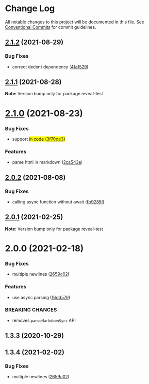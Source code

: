 # Change Log

All notable changes to this project will be documented in this file.
See [Conventional Commits](https://conventionalcommits.org) for commit guidelines.

## [2.1.2](https://github.com/dvirtz/reveal-compiler-explorer/compare/reveal-test@2.1.1...reveal-test@2.1.2) (2021-08-29)


### Bug Fixes

* correct dedent dependency ([4faf529](https://github.com/dvirtz/reveal-compiler-explorer/commit/4faf52939ad0f3bb0cfbdccf42e7dd2021fc575a))





## [2.1.1](https://github.com/dvirtz/reveal-compiler-explorer/compare/reveal-test@2.1.0...reveal-test@2.1.1) (2021-08-28)

**Note:** Version bump only for package reveal-test





# [2.1.0](https://github.com/dvirtz/reveal-compiler-explorer/compare/reveal-test@2.0.2...reveal-test@2.1.0) (2021-08-23)


### Bug Fixes

* support <mark> in code ([3f70de3](https://github.com/dvirtz/reveal-compiler-explorer/commit/3f70de32d152ea5c3445ea9cc7d03203c5945cb1))


### Features

* parse html in markdown ([2ca543e](https://github.com/dvirtz/reveal-compiler-explorer/commit/2ca543e6552dddcc57beeceb9930f556bc4e2cc5))





## [2.0.2](https://github.com/dvirtz/reveal-compiler-explorer/compare/reveal-test@2.0.1...reveal-test@2.0.2) (2021-08-08)


### Bug Fixes

* calling async function without await ([fb9285f](https://github.com/dvirtz/reveal-compiler-explorer/commit/fb9285fae6fd1817b8d1da3b61da6497f3165ece))





## [2.0.1](https://github.com/dvirtz/reveal-compiler-explorer/compare/reveal-test@2.0.0...reveal-test@2.0.1) (2021-02-25)

**Note:** Version bump only for package reveal-test





# 2.0.0 (2021-02-18)


### Bug Fixes

* multiple newlines ([2659c02](https://github.com/dvirtz/reveal-compiler-explorer/commit/2659c020d68e4438716d3c9443b848d951927c4e))


### Features

* use async parsing ([16dd579](https://github.com/dvirtz/reveal-compiler-explorer/commit/16dd579d1e075c9e45389a2ef4f099db64dcccc1))


### BREAKING CHANGES

* removes `parseMarkdownSync` API



## 1.3.3 (2020-10-29)





## 1.3.4 (2021-02-02)


### Bug Fixes

* multiple newlines ([2659c02](https://github.com/dvirtz/reveal-compiler-explorer/commit/2659c020d68e4438716d3c9443b848d951927c4e))
